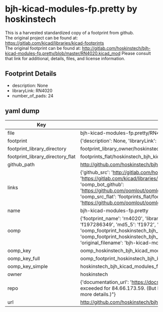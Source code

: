 # bjh-kicad-modules-fp.pretty by hoskinstech  
This is a harvested standardized copy of a footprint from github.  
The original project can be found at:  
https://gitlab.com/kicad/libraries/kicad-footprints  
The original footprint can be found at:
http://gitlab.com/hoskinstech/bjh-kicad-modules-fp.pretty/blob/master/RN4020.kicad_mod
Please consult that link for additional, details, files, and license information.  
## Footprint Details
* description: None  
* libraryLink: RN4020  
* number_of_pads: 24  
## yaml dump  
| Key | Value |  
| --- | --- |  
| file | bjh-kicad-modules-fp.pretty/RN4020.kicad_mod |  
| footprint | {'description': None, 'libraryLink': 'RN4020', 'number_of_pads': 24} |  
| footprint_library_directory | footprint_library_owner/hoskinstech_bjh-kicad-modules-fp.pretty |  
| footprint_library_directory_flat | footprints_flat/hoskinstech_bjh_kicad_modules_fp_rn4020/working |  
| github_path | http://github.com/hoskinstech/bjh-kicad-modules-fp.pretty/blob/master/RN4020.kicad_mod |  
| links | {'github_src': 'http://gitlab.com/hoskinstech/bjh-kicad-modules-fp.pretty/blob/master/RN4020.kicad_mod', 'github_src_repo': 'https://gitlab.com/kicad/libraries/kicad-footprints', 'oomp_bot': 'footprints/hoskinstech_bjh_kicad_modules_fp_rn4020/working', 'oomp_bot_github': 'https://github.com/oomlout/oomlout_oomp_footprint_bot/tree/main/footprints/hoskinstech_bjh_kicad_modules_fp_rn4020/working', 'oomp_src_flat': 'footprints_flat/footprints_flat/hoskinstech_bjh_kicad_modules_fp_rn4020/working', 'oomp_src_flat_github': 'https://github.com/oomlout/oomlout_oomp_footprint_src/tree/main/footprints_flat/hoskinstech_bjh_kicad_modules_fp_rn4020/working'} |  
| name | bjh-kicad-modules-fp.pretty |  
| oomp | {'footprint_name': 'rn4020', 'library_name': 'bjh_kicad_modules_fp', 'md5': 'f197286349616aef1ccd5bf35f57f916', 'md5_10': 'f197286349', 'md5_5': 'f1972', 'md5_6': 'f19728', 'oomp_key': 'oomp_hoskinstech_bjh_kicad_modules_fp_rn4020', 'oomp_key_extra': 'oomp_footprint_hoskinstech_bjh_kicad_modules_fp_rn4020', 'oomp_key_full': 'oomp_footprint_hoskinstech_bjh_kicad_modules_fp_rn4020_f19728', 'oomp_key_simple': 'hoskinstech_bjh_kicad_modules_fp_rn4020', 'original_filename': 'bjh-kicad-modules-fp.pretty/RN4020.kicad_mod', 'owner_name': 'hoskinstech'} |  
| oomp_key | oomp_hoskinstech_bjh_kicad_modules_fp_rn4020 |  
| oomp_key_full | oomp_footprint_hoskinstech_bjh_kicad_modules_fp_rn4020 |  
| oomp_key_simple | hoskinstech_bjh_kicad_modules_fp_rn4020 |  
| owner | hoskinstech |  
| repo | {'documentation_url': 'https://docs.github.com/rest/overview/resources-in-the-rest-api#rate-limiting', 'message': "API rate limit exceeded for 84.66.173.59. (But here's the good news: Authenticated requests get a higher rate limit. Check out the documentation for more details.)"} |  
| url | http://github.com/hoskinstech/bjh-kicad-modules-fp.pretty |  

